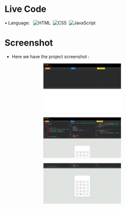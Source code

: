 # Live Code
 •	Language: &nbsp;
![HTML](https://img.shields.io/badge/-HTML-FA8000?style=for-the-badge&logo=html5&logoColor=white)&nbsp;
![CSS](https://img.shields.io/badge/-CSS-097AFA?style=for-the-badge&logo=css3&logoColor=white")&nbsp;
![JavaScript](https://img.shields.io/badge/-JavaScript-F7DF1E?style=for-the-badge&logo=javascript&logoColor=white)&nbsp;

# Screenshot
- Here we have the project screenshot :

<p align="center">
<img src="./images/Screenshot 2023-07-27 144437.png" width=50%>
</p>

<p align="center">
<img src="./images/Screenshot 2023-07-27 145122.png" width=50%>
</p>

<p align="center">
<img src="./images/Screenshot 2023-07-27 145157.png" width=50% >
</p>

